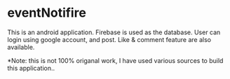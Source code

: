 # eventNotifire
This is an android application. Firebase is used as the database. 
User can login using google account, and post. Like & comment feature are also available.


*Note: this is not 100% origanal work, I have used various sources to build this application..
